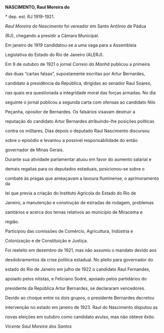 **NASCIMENTO, Raul Moreira do**



\* dep. est. RJ 1919-1921.



*Raul Moreira do Nascimento* foi vereador em Santo Antônio de Pádua

(RJ), chegando a presidir a Câmara Municipal.



Em janeiro de 1919 candidatou-se a uma vaga para a Assembleia

Legislativa do Estado do Rio de Janeiro (ALERJ).



Em 9 de outubro de 1921 o jornal *Correio da Manhã* publicou a primeira

das duas “cartas falsas”, supostamente escritas por Artur Bernardes,

candidato à presidência da República, dirigidas ao senador Raul Soares,

nas quais era questionada a integridade moral das forças armadas. No dia

seguinte o jornal publicou a segunda carta com ofensas ao candidato Nilo

Peçanha, opositor de Bernardes. Os falsários visavam destruir a

reputação do candidato Artur Bernardes atribuindo-lhe posições políticas

contra os militares. Dias depois o deputado Raul Nascimento discursou

sobre o episódio e levantou a possível responsabilidade do então

governador de Minas Gerais.



Durante sua atividade parlamentar atuou em favor do aumento salarial e

demais regalias para os deputados estaduais, posicionou-se sobre o

combate às pragas que ameaçavam a lavoura fluminense, o aprimoramento da

lei que previa a criação do Instituto Agrícola do Estado do Rio de

Janeiro, a manutenção e construção de estradas de rodagem, problemas

sanitários e acerca dos temas relativos ao município de Miracema e

região.



Participou das comissões de Comércio, Agricultura, Indústria e

Colonização e de Constituição e Justiça.



Foi reeleito em dezembro de 1921, mas não assumiu o mandato devido aos

desdobramentos da crise política estadual. No pleito para governador do

estado do Rio de Janeiro em julho de 1922 o candidato Raul Fernandes,

apoiado pelos nilistas, e Feliciano Sodré, apoiado pelos partidários do

presidente da República Artur Bernardes, se declararam vencedores.

Devido ao choque entre os dois grupos, o presidente Bernardes decretou

intervenção no estado em janeiro de 1923. Raul do Nascimento disputou as

novas eleições em outubro como candidato avulso, mas não obteve êxito.



*Vicente Saul Moreira dos Santos*



